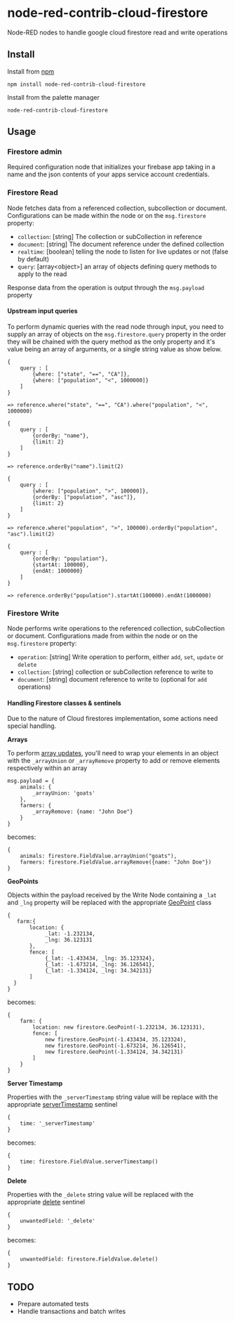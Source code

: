 # node-red-contrib-cloud-firestore

Node-RED nodes to handle google cloud firestore read and write operations

## Install
Install from [npm](http://npmjs.org)
```
npm install node-red-contrib-cloud-firestore
```

Install from the palette manager
```
node-red-contrib-cloud-firestore
```

## Usage
### Firestore admin
Required configuration node that initializes your firebase app taking in a name and the json contents of your apps service account credentials.

### Firestore Read

Node fetches data from a referenced collection, subcollection or document.
Configurations can be made within the node or on the ``msg.firestore`` property:
- ``collection``: [string] The collection or subCollection in reference
- ``document``: [string] The document reference under the defined collection
- ``realtime``: [boolean] telling the node to listen for live updates or not (false by default)
- ``query``: [array&lt;object&gt;] an array of objects defining query methods to apply to the read

Response data from the operation is output through the ``msg.payload`` property

#### Upstream input queries

To perform dynamic queries with the read node through input, you need to supply an array of objects on the ``msg.firestore.query`` property in the order they will be chained
with the query method as the only property and it's value being an array of arguments, or a single string value as show below.

```
{
    query : [
        {where: ["state", "==", "CA"]},
        {where: ["population", "<", 1000000]}
    ]
}

=> reference.where("state", "==", "CA").where("population", "<", 1000000)
```

```
{
    query : [
        {orderBy: "name"},
        {limit: 2}
    ]
}

=> reference.orderBy("name").limit(2)
```

```
{
    query : [
        {where: ["population", ">", 100000]},
        {orderBy: ["population", "asc"]},
        {limit: 2}
    ]
}

=> reference.where("population", ">", 100000).orderBy("population", "asc").limit(2)
```

```
{
    query : [
        {orderBy: "population"},
        {startAt: 100000},
        {endAt: 1000000}
    ]
}

=> reference.orderBy("population").startAt(100000).endAt(1000000)
```

### Firestore Write

Node performs write operations to the referenced collection, subCollection or document.
Configurations made from within the node or on the ``msg.firestore`` property:
- ``operation``: [string] Write operation to perform, either ``add``, ``set``, ``update`` or ``delete``
- ``collection``: [string] collection or subCollection reference to write to
- ``document``: [string] document reference to write to (optional for ``add`` operations)

#### Handling Firestore classes & sentinels

Due to the nature of Cloud firestores implementation, some actions need special handling.

**Arrays**

To perform [array updates](https://firebase.google.com/docs/firestore/manage-data/add-data#update_elements_in_an_array), you'll
need to wrap your elements in an object with the ``_arrayUnion`` or ``_arrayRemove`` property to add or remove elements respectively within an array
```
msg.payload = {
    animals: {
        _arrayUnion: 'goats'
    },
    farmers: {
        _arrayRemove: {name: "John Doe"}
    }
}
```
becomes:
```
{
    animals: firestore.FieldValue.arrayUnion("goats"),
    farmers: firestore.FieldValue.arrayRemove({name: "John Doe"})
}
```

**GeoPoints**

Objects within the payload received by the Write Node containing a ``_lat`` and ``_lng`` property will be replaced with the appropriate [GeoPoint](https://firebase.google.com/docs/reference/admin/node/admin.firestore.GeoPoint) class

```
{
   farm:{
       location: {
            _lat: -1.232134,
            _lng: 36.123131
       },
       fence: [
            {_lat: -1.433434, _lng: 35.123324},
            {_lat: -1.673214, _lng: 36.126541},
            {_lat: -1.334124, _lng: 34.342131}
       ]
  }
}
```
becomes:
```
{
    farm: {
        location: new firestore.GeoPoint(-1.232134, 36.123131),
        fence: [
            new firestore.GeoPoint(-1.433434, 35.123324),
            new firestore.GeoPoint(-1.673214, 36.126541),
            new firestore.GeoPoint(-1.334124, 34.342131)
        ]
    }
}
```

**Server Timestamp**

Properties with the ``_serverTimestamp`` string value will be replace with the appropriate [serverTimestamp](https://firebase.google.com/docs/reference/admin/node/admin.firestore.FieldValue#.serverTimestamp) sentinel

```
{
    time: '_serverTimestamp'
}
```

becomes:
```
{
    time: firestore.FieldValue.serverTimestamp()
}
```

**Delete**

Properties with the ``_delete`` string value will be replaced with the appropriate [delete](https://firebase.google.com/docs/reference/admin/node/admin.firestore.FieldValue#.delete) sentinel

```
{
    unwantedField: '_delete'
}
```

becomes:
```
{
    unwantedField: firestore.FieldValue.delete()
}
```

## TODO

- Prepare automated tests
- Handle transactions and batch writes
